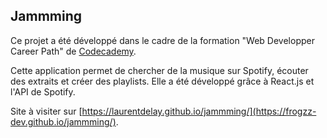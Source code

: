 ## Jammming
Ce projet a été développé dans le cadre de la formation "Web Developper Career Path" de [Codecademy](https://www.codecademy.com/).

Cette application permet de chercher de la musique sur Spotify, écouter des extraits et créer des playlists.
Elle a été développé grâce à React.js et l'API de Spotify.

Site à visiter sur [https://laurentdelay.github.io/jammming/](https://frogzz-dev.github.io/jammming/).
